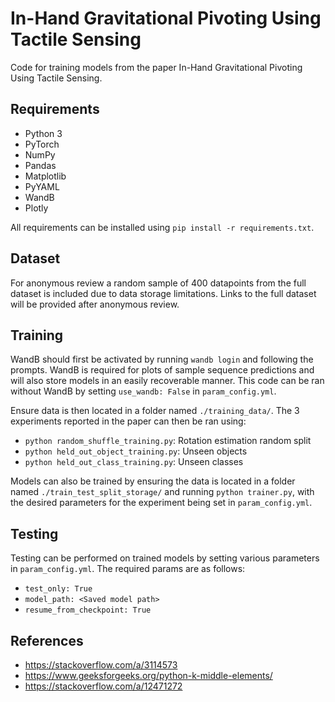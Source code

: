 # In-Hand Gravitational Pivoting Using Tactile Sensing

Code for training models from the paper In-Hand Gravitational Pivoting Using Tactile Sensing.

## Requirements

- Python 3
- PyTorch
- NumPy
- Pandas
- Matplotlib
- PyYAML
- WandB
- Plotly

All requirements can be installed using `pip install -r requirements.txt`.

## Dataset

For anonymous review a random sample of 400 datapoints from the full dataset is included due to data storage limitations. Links to the full dataset will be provided after anonymous review.

## Training

WandB should first be activated by running `wandb login` and following the prompts. WandB is required for plots of sample sequence predictions and will also store models in an easily recoverable manner. This code can be ran without WandB by setting `use_wandb: False` in `param_config.yml`.

Ensure data is then located in a folder named `./training_data/`. The 3 experiments reported in the paper can then be ran using:

- `python random_shuffle_training.py`: Rotation estimation random split
- `python held_out_object_training.py`: Unseen objects
- `python held_out_class_training.py`: Unseen classes

Models can also be trained by ensuring the data is located in a folder named `./train_test_split_storage/` and running `python trainer.py`, with the desired parameters for the experiment being set in `param_config.yml`.

## Testing 

Testing can be performed on trained models by setting various parameters in `param_config.yml`. The required params are as follows:

- `test_only: True`
- `model_path: <Saved model path>`
- `resume_from_checkpoint: True`

## References

- https://stackoverflow.com/a/3114573
- https://www.geeksforgeeks.org/python-k-middle-elements/
- https://stackoverflow.com/a/12471272
